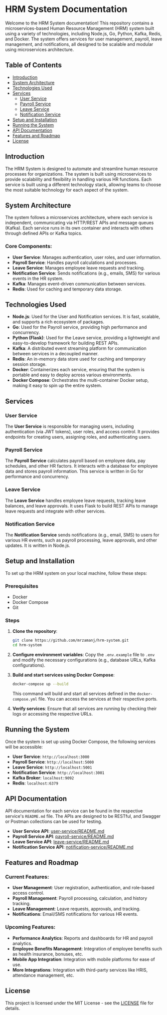# HRM System Documentation

Welcome to the HRM System documentation! This repository contains a microservices-based Human Resource Management (HRM) system built using a variety of technologies, including Node.js, Go, Python, Kafka, Redis, and Docker. The system offers services for user management, payroll, leave management, and notifications, all designed to be scalable and modular using microservices architecture.

## Table of Contents

- [Introduction](#introduction)
- [System Architecture](#system-architecture)
- [Technologies Used](#technologies-used)
- [Services](#services)
  - [User Service](#user-service)
  - [Payroll Service](#payroll-service)
  - [Leave Service](#leave-service)
  - [Notification Service](#notification-service)
- [Setup and Installation](#setup-and-installation)
- [Running the System](#running-the-system)
- [API Documentation](#api-documentation)
- [Features and Roadmap](#features-and-roadmap)
- [License](#license)

## Introduction

The HRM System is designed to automate and streamline human resource processes for organizations. The system is built using microservices to provide scalability and flexibility in handling various HR functions. Each service is built using a different technology stack, allowing teams to choose the most suitable technology for each aspect of the system.

## System Architecture

The system follows a microservices architecture, where each service is independent, communicating via HTTP/REST APIs and message queues (Kafka). Each service runs in its own container and interacts with others through defined APIs or Kafka topics.

### Core Components:
- **User Service**: Manages authentication, user roles, and user information.
- **Payroll Service**: Handles payroll calculations and processes.
- **Leave Service**: Manages employee leave requests and tracking.
- **Notification Service**: Sends notifications (e.g., emails, SMS) for various events in the HR system.
- **Kafka**: Manages event-driven communication between services.
- **Redis**: Used for caching and temporary data storage.

## Technologies Used

- **Node.js**: Used for the User and Notification services. It is fast, scalable, and supports a rich ecosystem of packages.
- **Go**: Used for the Payroll service, providing high performance and concurrency.
- **Python (Flask)**: Used for the Leave service, providing a lightweight and easy-to-develop framework for building REST APIs.
- **Kafka**: A distributed event streaming platform for communication between services in a decoupled manner.
- **Redis**: An in-memory data store used for caching and temporary session storage.
- **Docker**: Containerizes each service, ensuring that the system is portable and easy to deploy across various environments.
- **Docker Compose**: Orchestrates the multi-container Docker setup, making it easy to spin up the entire system.

## Services

### User Service
The **User Service** is responsible for managing users, including authentication (via JWT tokens), user roles, and access control. It provides endpoints for creating users, assigning roles, and authenticating users.

### Payroll Service
The **Payroll Service** calculates payroll based on employee data, pay schedules, and other HR factors. It interacts with a database for employee data and stores payroll information. This service is written in Go for performance and concurrency.

### Leave Service
The **Leave Service** handles employee leave requests, tracking leave balances, and leave approvals. It uses Flask to build REST APIs to manage leave requests and integrate with other services.

### Notification Service
The **Notification Service** sends notifications (e.g., email, SMS) to users for various HR events, such as payroll processing, leave approvals, and other updates. It is written in Node.js.

## Setup and Installation

To set up the HRM system on your local machine, follow these steps:

### Prerequisites
- Docker
- Docker Compose
- Git

### Steps

1. **Clone the repository**:
   ```bash
   git clone https://github.com/mrzamanj/hrm-system.git
   cd hrm-system
   ```

2. **Configure environment variables**:
   Copy the `.env.example` file to `.env` and modify the necessary configurations (e.g., database URLs, Kafka configurations).

3. **Build and start services using Docker Compose**:
   ```bash
   docker-compose up --build
   ```

   This command will build and start all services defined in the `docker-compose.yml` file. You can access the services at their respective ports.

4. **Verify services**:
   Ensure that all services are running by checking their logs or accessing the respective URLs.

## Running the System

Once the system is set up using Docker Compose, the following services will be accessible:

- **User Service**: `http://localhost:3000`
- **Payroll Service**: `http://localhost:5000`
- **Leave Service**: `http://localhost:5001`
- **Notification Service**: `http://localhost:3001`
- **Kafka Broker**: `localhost:9092`
- **Redis**: `localhost:6379`

## API Documentation

API documentation for each service can be found in the respective service's `README.md` file. The APIs are designed to be RESTful, and Swagger or Postman collections can be used for testing.

- **User Service API**: [user-service/README.md](../user-service/README.md)
- **Payroll Service API**: [payroll-service/README.md](../payroll-service/README.md)
- **Leave Service API**: [leave-service/README.md](../leave-service/README.md)
- **Notification Service API**: [notification-service/README.md](../notification-service/README.md)

## Features and Roadmap

### Current Features:
- **User Management**: User registration, authentication, and role-based access control.
- **Payroll Management**: Payroll processing, calculation, and history tracking.
- **Leave Management**: Leave requests, approvals, and tracking.
- **Notifications**: Email/SMS notifications for various HR events.

### Upcoming Features:
- **Performance Analytics**: Reports and dashboards for HR and payroll analytics.
- **Employee Benefits Management**: Integration of employee benefits such as health insurance, bonuses, etc.
- **Mobile App Integration**: Integration with mobile platforms for ease of use.
- **More Integrations**: Integration with third-party services like HRIS, attendance management, etc.

## License

This project is licensed under the MIT License - see the [LICENSE](../LICENSE) file for details.
 
